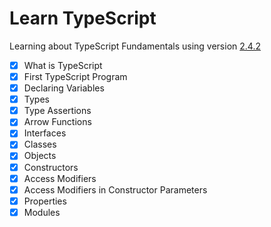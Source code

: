 # Learn TypeScript

Learning about TypeScript Fundamentals using version [2.4.2](https://github.com/Microsoft/TypeScript)

- [x] What is TypeScript
- [x] First TypeScript Program
- [x] Declaring Variables
- [x] Types
- [x] Type Assertions
- [x] Arrow Functions
- [x] Interfaces
- [x] Classes
- [x] Objects
- [x] Constructors
- [x] Access Modifiers
- [x] Access Modifiers in Constructor Parameters
- [x] Properties
- [x] Modules